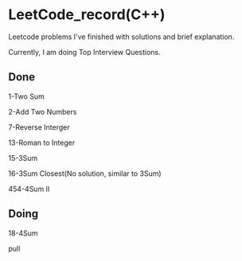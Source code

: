 # LeetCode_record(C++)
Leetcode problems I've finished with solutions and brief explanation. 

Currently, I am doing Top Interview Questions.
## Done
1-Two Sum

2-Add Two Numbers

7-Reverse Interger

13-Roman to Integer

15-3Sum

16-3Sum Closest(No solution, similar to 3Sum)

454-4Sum II

## Doing

18-4Sum

pull
